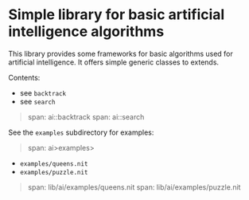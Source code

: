# Simple library for basic artificial intelligence algorithms

This library provides some frameworks for basic algorithms used for artificial intelligence.
It offers simple generic classes to extends.

Contents:

* see `backtrack`
* see `search`

> span: ai::backtrack
> span: ai::search

See the `examples` subdirectory for examples:

> span: ai>examples>

* `examples/queens.nit`
* `examples/puzzle.nit`

> span: lib/ai/examples/queens.nit
> span: lib/ai/examples/puzzle.nit

